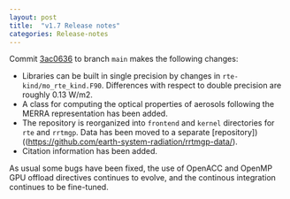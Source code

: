 ```yaml
---
layout: post
title:  "v1.7 Release notes"
categories: Release-notes
---
```


Commit [3ac0636](https://github.com/earth-system-radiation/rte-rrtmgp/commit/3ac0636b17d6a3f11e4085f91679393fceaa4e18) 
to branch `main` makes the following changes:

- Libraries can be built in single precision by changes in `rte-kind/mo_rte_kind.F90`. Differences with respect to double precision are roughly 0.13 W/m2.  
- A class for computing the optical properties of aerosols following the MERRA representation has been added. 
- The repository is reorganized into `frontend` and `kernel` directories for `rte` and `rrtmgp`. Data has been moved to a separate [repository])((https://github.com/earth-system-radiation/rrtmgp-data/). 
- Citation information has been added. 

As usual some bugs have been fixed, the use of OpenACC and OpenMP GPU offload directives continues to evolve, and the continous integration continues to be fine-tuned. 
